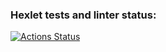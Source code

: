 ### Hexlet tests and linter status:
[![Actions Status](https://github.com/ZhikharevAl/docker-project-74/actions/workflows/hexlet-check.yml/badge.svg)](https://github.com/ZhikharevAl/docker-project-74/actions)